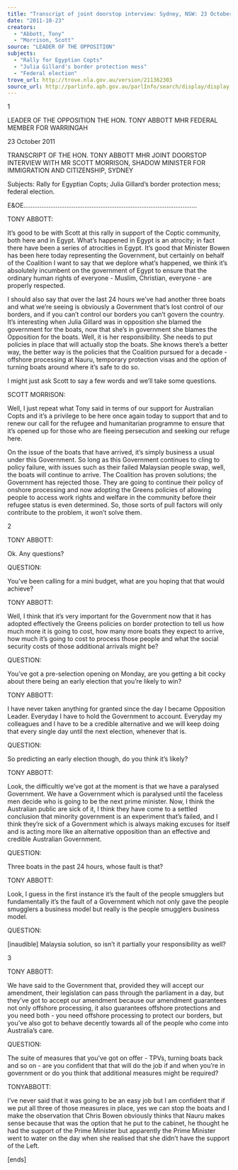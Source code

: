 ```yaml
---
title: "Transcript of joint doorstop interview: Sydney, NSW: 23 October 2011: Rally for Egyptian Copts; Julia Gillard's border protection mess; Federal election"
date: "2011-10-23"
creators:
  - "Abbott, Tony"
  - "Morrison, Scott"
source: "LEADER OF THE OPPOSITION"
subjects:
  - "Rally for Egyptian Copts"
  - "Julia Gillard's border protection mess"
  - "Federal election"
trove_url: http://trove.nla.gov.au/version/211362303
source_url: http://parlinfo.aph.gov.au/parlInfo/search/display/display.w3p;query=Id%3A%22media/pressrel/1176169%22
---
```


 1 

 

 

 

 

 LEADER OF THE OPPOSITION  THE HON. TONY ABBOTT MHR  FEDERAL MEMBER FOR WARRINGAH   

 23 October 2011   

 TRANSCRIPT OF THE HON. TONY ABBOTT MHR   JOINT DOORSTOP INTERVIEW WITH MR SCOTT MORRISON,   SHADOW MINISTER FOR IMMIGRATION AND CITIZENSHIP,  SYDNEY   

 Subjects: Rally for Egyptian Copts; Julia Gillard’s border protection mess; federal election.   

 E&OE……………………….……………………………………………………………   

 TONY ABBOTT:   

 It’s good to be with Scott at this rally in support of the Coptic community, both here and in Egypt. What’s  happened in Egypt is an atrocity; in fact there have been a series of atrocities in Egypt. It’s good that  Minister Bowen has been here today representing the Government, but certainly on behalf of the Coalition I  want to say that we deplore what’s happened, we think it’s absolutely incumbent on the government of  Egypt to ensure that the ordinary human rights of everyone - Muslim, Christian, everyone - are properly  respected.   

 I should also say that over the last 24 hours we’ve had another three boats and what we’re seeing is  obviously a Government that’s lost control of our borders, and if you can’t control our borders you can’t  govern the country. It’s interesting when Julia Gillard was in opposition she blamed the government for the  boats, now that she’s in government she blames the Opposition for the boats. Well, it is her responsibility.  She needs to put policies in place that will actually stop the boats. She knows there’s a better way, the better  way is the policies that the Coalition pursued for a decade - offshore processing at Nauru, temporary  protection visas and the option of turning boats around where it’s safe to do so.    

 I might just ask Scott to say a few words and we’ll take some questions.   

 SCOTT MORRISON:   

 Well, I just repeat what Tony said in terms of our support for Australian Copts and it’s a privilege to be here  once again today to support that and to renew our call for the refugee and humanitarian programme to ensure  that it’s opened up for those who are fleeing persecution and seeking our refuge here.    

 On the issue of the boats that have arrived, it’s simply business a usual under this Government. So long as  this Government continues to cling to policy failure, with issues such as their failed Malaysian people swap,  well, the boats will continue to arrive. The Coalition has proven solutions; the Government has rejected  those. They are going to continue their policy of onshore processing and now adopting the Greens policies  of allowing people to access work rights and welfare in the community before their refugee status is even  determined. So, those sorts of pull factors will only contribute to the problem, it won’t solve them. 

 2 

 

 

 TONY ABBOTT:   

 Ok. Any questions?   

 QUESTION:   

 You’ve been calling for a mini budget, what are you hoping that that would achieve?   

 TONY ABBOTT:   

 Well, I think that it’s very important for the Government now that it has adopted effectively the Greens  policies on border protection to tell us how much more it is going to cost, how many more boats they expect  to arrive, how much it’s going to cost to process those people and what the social security costs of those  additional arrivals might be?   

 QUESTION:   

 You’ve got a pre-selection opening on Monday, are you getting a bit cocky about there being an early  election that you’re likely to win?   

 TONY ABBOTT:   

 I have never taken anything for granted since the day I became Opposition Leader. Everyday I have to hold  the Government to account. Everyday my colleagues and I have to be a credible alternative and we will keep  doing that every single day until the next election, whenever that is.   

 QUESTION:   

 So predicting an early election though, do you think it’s likely?   

 TONY ABBOTT:   

 Look, the difficultly we’ve got at the moment is that we have a paralysed Government. We have a  Government which is paralysed until the faceless men decide who is going to be the next prime minister.  Now, I think the Australian public are sick of it, I think they have come to a settled conclusion that minority  government is an experiment that’s failed, and I think they’re sick of a Government which is always making  excuses for itself and is acting more like an alternative opposition than an effective and credible Australian  Government.   

 QUESTION:   

 Three boats in the past 24 hours, whose fault is that?   

 TONY ABBOTT:   

 Look, I guess in the first instance it’s the fault of the people smugglers but fundamentally it’s the fault of a  Government which not only gave the people smugglers a business model but really is the people smugglers  business model.   

 QUESTION:   

 [inaudible] Malaysia solution, so isn’t it partially your responsibility as well?   

 3 

 

 TONY ABBOTT:   

 We have said to the Government that, provided they will accept our amendment, their legislation can pass  through the parliament in a day, but they’ve got to accept our amendment because our amendment  guarantees not only offshore processing, it also guarantees offshore protections and you need both - you  need offshore processing to protect our borders, but you’ve also got to behave decently towards all of the  people who come into Australia’s care.   

 QUESTION:   

 The suite of measures that you’ve got on offer - TPVs, turning boats back and so on - are you confident that  that will do the job if and when you’re in government or do you think that additional measures might be  required?   

 TONYABBOTT:   

 I’ve never said that it was going to be an easy job but I am confident that if we put all three of those  measures in place, yes we can stop the boats and I make the observation that Chris Bowen obviously thinks  that Nauru makes sense because that was the option that he put to the cabinet, he thought he had the support  of the Prime Minister but apparently the Prime Minister went to water on the day when she realised that she  didn’t have the support of the Left.   

 [ends]    

